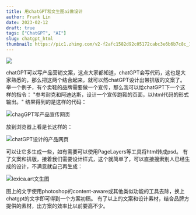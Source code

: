 ```yaml
---
title: 用chatGPT和文生图ai做设计
author: Frank Lin
date: 2023-02-12
draft: true
tags: ["ChatGPT", "AI"]
slug: chatgpt_html
thumbnail: https://pic1.zhimg.com/v2-f2afc1582d92c05172cabc3e6b6b7c8c_1440w.jpg
---
```


![](https://pic1.zhimg.com/v2-f2afc1582d92c05172cabc3e6b6b7c8c_1440w.jpg)

chatGPT可以写产品营销文案，这点大家都知道，chatGPT会写代码，这也是大家熟悉的，那么把这两个结合起来，就可以然chatGPT设计出带排版的文案了。
举一个例子，有个卖鞋的品牌需要做一个宣传，那么我可以给chatGPT下一个这样的指令：
"参考耐克和阿迪达斯，设计一个宣传跑鞋的页面，以html代码的形式输出。"
结果得到的是这样的代码：
​

![chagGPT写产品宣传网页](https://pic2.zhimg.com/v2-ce0cdd6713ff15115d90a95bd414d1f9_r.jpg)


放到浏览器上看是长这样的：
​

![chatGPT设计的产品网页](https://pic2.zhimg.com/80/v2-749ca9afe537ce10ee2fdba500fa643d_1440w.webp)



可以让它多生成一些，如有需要可以使用PageLayers等工具将html转成psd。
有了文案和排版，接着我们需要设计样式，这个就简单了，可以直接搜索别人已经生成的设计，不满意就自己再生成：
​

![lexica.art文生图](https://pic3.zhimg.com/80/v2-e90ccddd9875540ea7a240fdab7fb9d2_1440w.webp)


图上的文字使用photoshop的content-aware或其他类似功能的工具去除，换上chatgpt的文字即可得到一个方案初稿。
有了以上的文案和设计素材，结合品牌方提供的素材，出方案的效率比以前要高不少。